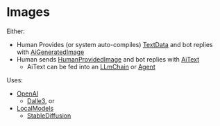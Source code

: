 # Images

Either:
- Human Provides (or system auto-compiles) [TextData](TextData.md) and bot replies with [AiGeneratedImage](AiGeneratedImage.md)
- Human sends [HumanProvidedImage](HumanProvidedImage.md) and bot replies with [AiText](AiText.md)
  - AiText can be fed into an [LLmChain](LLMChain.md) or [Agent](Agent.md)

Uses:
- [OpenAI](OpenAi)
  - [Dalle3](Dalle3.md), or
- [LocalModels](LocalModels.md)
  - [StableDiffusion](StableDiffusion.md)
